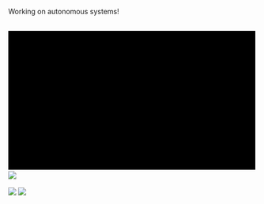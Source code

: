 Working on autonomous systems!
<br />
<br />
<div class="row">
  <p float="left">
    <img src="https://github.com/winstxnhdw/AutoCarROS/blob/master/screenshots/1.gif?raw=true" width="500" />
    <img src="https://github.com/winstxnhdw/AutoCarROS/blob/master/screenshots/2.gif?raw=true" width="500" /> 
  </p>
</div>
<div class="row">
  <p float="left">
    <img src="https://github.com/winstxnhdw/AutoCarROS/blob/master/screenshots/3.gif?raw=true" width="500" />
    <img src="https://github.com/winstxnhdw/AutoCarROS/blob/master/screenshots/4.gif?raw=true" width="500" /> 
  </p>
</div>
